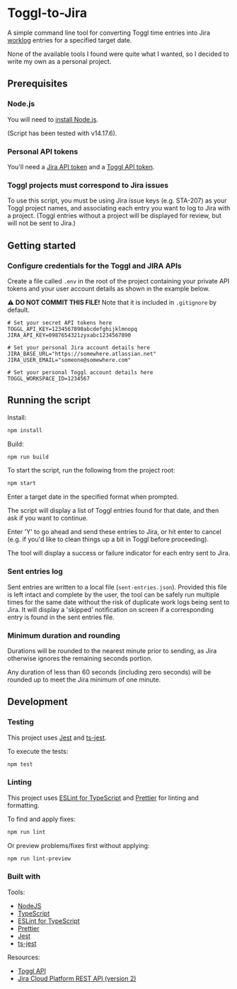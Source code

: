 # Toggl-to-Jira

A simple command line tool for converting Toggl time entries into Jira [worklog](https://developer.atlassian.com/cloud/jira/platform/rest/v2/api-group-issue-worklogs/#api-group-issue-worklogs) entries for a specified target date.

None of the available tools I found were quite what I wanted, so I decided to write my own as a personal project.

## Prerequisites

### Node.js

You will need to [install Node.js](https://nodejs.org/en/).

(Script has been tested with v14.17.6).

### Personal API tokens

You'll need a [Jira API token](https://support.atlassian.com/atlassian-account/docs/manage-api-tokens-for-your-atlassian-account/) and a [Toggl API token](https://github.com/toggl/toggl_api_docs#api-token).

### Toggl projects must correspond to Jira issues

To use this script, you must be using Jira issue keys (e.g. STA-207) as your Toggl project names, and associating each entry you want to log to Jira with a project. (Toggl entries without a project will be displayed for review, but will not be sent to Jira.)

## Getting started

### Configure credentials for the Toggl and JIRA APIs

Create a file called `.env` in the root of the project containing your private API tokens and your user account details as shown in the example below.

:warning: **DO NOT COMMIT THIS FILE!** Note that it is included in `.gitignore` by default.

```text
# Set your secret API tokens here
TOGGL_API_KEY=1234567890abcdefghijklmnopq
JIRA_API_KEY=0987654321zyxabc1234567890

# Set your personal Jira account details here
JIRA_BASE_URL="https://somewhere.atlassian.net"
JIRA_USER_EMAIL="someone@somewhere.com"

# Set your personal Toggl account details here
TOGGL_WORKSPACE_ID=1234567
```

## Running the script

Install:

```bash
npm install
```

Build:

```bash
npm run build
```

To start the script, run the following from the project root:

```bash
npm start
```

Enter a target date in the specified format when prompted.

The script will display a list of Toggl entries found for that date, and then ask if you want to continue.

Enter 'Y' to go ahead and send these entries to Jira, or hit enter to cancel (e.g. if you'd like to clean things up a bit in Toggl before proceeding).

The tool will display a success or failure indicator for each entry sent to Jira.

### Sent entries log

Sent entries are written to a local file (`sent-entries.json`). Provided this file is left intact and complete by the user, the tool can be safely run multiple times for the same date without the risk of duplicate work logs being sent to Jira. It will display a 'skipped' notification on screen if a corresponding entry is found in the sent entries file.

### Minimum duration and rounding

Durations will be rounded to the nearest minute prior to sending, as Jira otherwise ignores the remaining seconds portion.

Any duration of less than 60 seconds (including zero seconds) will be rounded up to meet the Jira minimum of one minute.

## Development

### Testing

This project uses [Jest](https://jestjs.io/) and [ts-jest](https://github.com/kulshekhar/ts-jest).

To execute the tests:

```bash
npm test
```

### Linting

This project uses [ESLint for TypeScript](https://github.com/typescript-eslint/typescript-eslint) and [Prettier](https://prettier.io/) for linting and formatting.

To find and apply fixes:

```bash
npm run lint
```

Or preview problems/fixes first without applying:

```bash
npm run lint-preview
```

### Built with

Tools:

* [NodeJS](https://nodejs.org/en/)
* [TypeScript](https://www.typescriptlang.org/)
* [ESLint for TypeScript](https://github.com/typescript-eslint/typescript-eslint)
* [Prettier](https://prettier.io/)
* [Jest](https://jestjs.io/)
* [ts-jest](https://github.com/kulshekhar/ts-jest)

Resources:

* [Toggl API](https://github.com/toggl/toggl_api_docs)
* [Jira Cloud Platform REST API (version 2)](https://developer.atlassian.com/cloud/jira/platform/rest/v2/intro/)
